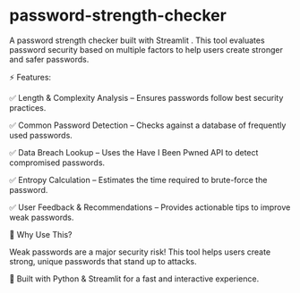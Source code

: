 # password-strength-checker
A password strength checker built with Streamlit . This tool evaluates password security based on multiple factors to help users create stronger and safer passwords.

⚡ Features:

✅ Length & Complexity Analysis – Ensures passwords follow best security practices.

✅ Common Password Detection – Checks against a database of frequently used passwords.

✅ Data Breach Lookup – Uses the Have I Been Pwned API to detect compromised passwords.

✅ Entropy Calculation – Estimates the time required to brute-force the password.

✅ User Feedback & Recommendations – Provides actionable tips to improve weak passwords.

🚀 Why Use This?

Weak passwords are a major security risk! This tool helps users create strong, unique passwords that stand up to attacks.

🔹 Built with Python & Streamlit for a fast and interactive experience.
